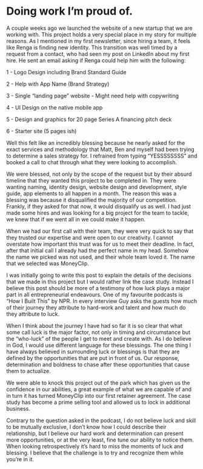 # Doing work I’m proud of.

A couple weeks ago we launched the website of a new startup that we are working with. This project holds a very special place in my story for multiple reasons. As I mentioned in my first newsletter, since hiring a team, it feels like Renga is finding new identity. This transition was well timed by a request from a contact, who had seen my post on LinkedIn about my first hire. He sent an email asking if Renga could help him with the following:

1 - Logo Design including Brand Standard Guide

2 - Help with App Name (Brand Strategy)

3 - Single “landing page” website - Might need help with copywriting

4 - UI Design on the native mobile app

5 - Design and graphics for 20 page Series A financing pitch deck

6 - Starter site (5 pages ish)

Well this felt like an incredibly blessing because he nearly asked for the exact services and methodology that Matt, Ben and myself had been trying to determine a sales strategy for. I refrained from typing “YESSSSSSSS” and booked a call to chat through what they were looking to accomplish.

We were blessed, not only by the scope of the request but by their absurd timeline that they wanted this project to be completed in. They were wanting naming, identity design, website design and development, style guide, app elements to all happen in a month. The reason this was a blessing was because it disqualified the majority of our competition. Frankly, if they asked for that now, it would disqualify us as well. I had just made some hires and was looking for a big project for the team to tackle, we knew that if we went all in we could make it happen.

When we had our first call with their team, they were very quick to say that they trusted our expertise and were open to our creativity. I cannot overstate how important this trust was for us to meet their deadline. In fact, after that initial call I already had the perfect name in my head. Somehow the name we picked was not used, and their whole team loved it. The name that we selected was MoneyClip.

I was initially going to write this post to explain the details of the decisions that we made in this project but I would rather link the case study. Instead I believe this post should be more of a testimony of how luck plays a major part in all entrepreneurial endeavours. One of my favourite podcasts is “How I Built This” by NPR. In every interview Guy asks the guests how much of their journey they attribute to hard-work and talent and how much do they attribute to luck.

When I think about the journey I have had so far it is so clear that what some call luck is the major factor, not only in timing and circumstance but the “who-luck” of the people I get to meet and create with. As I do believe in God, I would use different language for these blessings. The one thing I have always believed in surrounding luck or blessings is that they are defined by the opportunities that are put in front of us. Our response, determination and boldness to chase after these opportunities that cause them to actualize.

We were able to knock this project out of the park which has given us the confidence in our abilities, a great example of what we are capable of and in turn it has turned MoneyClip into our first retainer agreement. The case study has become a prime selling tool and allowed us to lock in additional business.

Contrary to the question asked in the podcast, I do not believe luck and skill to be mutually exclusive, I don’t know how I could describe their relationship, but I believe our hard work and determination can present more opportunities, or at the very least, fine tune our ability to notice them. When looking retrospectively it’s hard to miss the moments of luck and blessing. I believe that the challenge is to try and recognize them while you’re in it.
